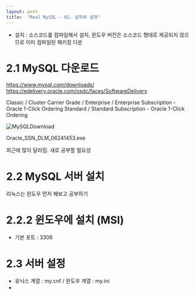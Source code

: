 ```yaml
---
layout: post
title:  "Real MySQL - 02. 설치와 설정"
---
```


- 설치 : 소스코드를 컴파일해서 설치, 윈도우 버전은 소스코드 형태로 제공되지 않으므로 이미 컴파일된 패키징 다운

# 2.1 MySQL 다운로드
https://www.mysql.com/downloads/
https://edelivery.oracle.com/osdc/faces/SoftwareDelivery

Classic / Cluster Carrier Grade / Enterprise / Enterprise Subscription - Oracle 1-Click Ordering
Standard / Standard Subscription - Oracle 1-Click Ordering

![MySQLDownload](https://user-images.githubusercontent.com/86064022/123284432-36941200-d547-11eb-8f3a-3198ae9b2f45.png)

Oracle_SSN_DLM_06241453.exe

최근에 많이 달라짐. 새로 공부할 필요성

# 2.2 MySQL 서버 설치
리눅스는 윈도우 먼저 해보고 공부하기

# 2.2.2 윈도우에 설치 (MSI)
- 기본 포트 : 3306

# 2.3 서버 설정
- 유닉스 계열 : my.cnf / 윈도우 계열 : my.ini
- 
